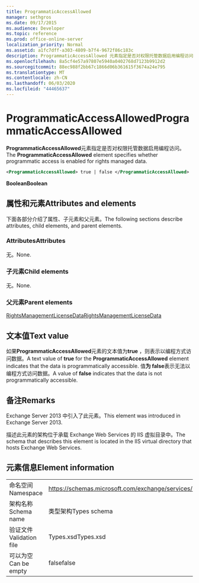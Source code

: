 ```yaml
---
title: ProgrammaticAccessAllowed
manager: sethgros
ms.date: 09/17/2015
ms.audience: Developer
ms.topic: reference
ms.prod: office-online-server
localization_priority: Normal
ms.assetid: a1fc7dff-a303-4809-b7f4-9672f86c183c
description: ProgrammaticAccessAllowed 元素指定是否对权限托管数据启用编程访问。
ms.openlocfilehash: 8a5cf4e57a97807e5940a0402768d7123b9912d2
ms.sourcegitcommit: 88ec988f2bb67c1866d06b361615f3674a24e795
ms.translationtype: MT
ms.contentlocale: zh-CN
ms.lasthandoff: 06/03/2020
ms.locfileid: "44465637"
---
```

# <a name="programmaticaccessallowed"></a><span data-ttu-id="fbbaa-103">ProgrammaticAccessAllowed</span><span class="sxs-lookup"><span data-stu-id="fbbaa-103">ProgrammaticAccessAllowed</span></span>

<span data-ttu-id="fbbaa-104">**ProgrammaticAccessAllowed**元素指定是否对权限托管数据启用编程访问。</span><span class="sxs-lookup"><span data-stu-id="fbbaa-104">The **ProgrammaticAccessAllowed** element specifies whether programmatic access is enabled for rights managed data.</span></span> 
  
```XML
<ProgrammaticAccessAllowed> true | false </ProgrammaticAccessAllowed>
```

 <span data-ttu-id="fbbaa-105">**Boolean**</span><span class="sxs-lookup"><span data-stu-id="fbbaa-105">**Boolean**</span></span>
## <a name="attributes-and-elements"></a><span data-ttu-id="fbbaa-106">属性和元素</span><span class="sxs-lookup"><span data-stu-id="fbbaa-106">Attributes and elements</span></span>

<span data-ttu-id="fbbaa-107">下面各部分介绍了属性、子元素和父元素。</span><span class="sxs-lookup"><span data-stu-id="fbbaa-107">The following sections describe attributes, child elements, and parent elements.</span></span>
  
### <a name="attributes"></a><span data-ttu-id="fbbaa-108">Attributes</span><span class="sxs-lookup"><span data-stu-id="fbbaa-108">Attributes</span></span>

<span data-ttu-id="fbbaa-109">无。</span><span class="sxs-lookup"><span data-stu-id="fbbaa-109">None.</span></span>
  
### <a name="child-elements"></a><span data-ttu-id="fbbaa-110">子元素</span><span class="sxs-lookup"><span data-stu-id="fbbaa-110">Child elements</span></span>

<span data-ttu-id="fbbaa-111">无。</span><span class="sxs-lookup"><span data-stu-id="fbbaa-111">None.</span></span>
  
### <a name="parent-elements"></a><span data-ttu-id="fbbaa-112">父元素</span><span class="sxs-lookup"><span data-stu-id="fbbaa-112">Parent elements</span></span>

[<span data-ttu-id="fbbaa-113">RightsManagementLicenseData</span><span class="sxs-lookup"><span data-stu-id="fbbaa-113">RightsManagementLicenseData</span></span>](rightsmanagementlicensedata.md)
  
## <a name="text-value"></a><span data-ttu-id="fbbaa-114">文本值</span><span class="sxs-lookup"><span data-stu-id="fbbaa-114">Text value</span></span>

<span data-ttu-id="fbbaa-115">如果**ProgrammaticAccessAllowed**元素的文本值为**true** ，则表示以编程方式访问数据。</span><span class="sxs-lookup"><span data-stu-id="fbbaa-115">A text value of **true** for the **ProgrammaticAccessAllowed** element indicates that the data is programmatically accessible.</span></span> <span data-ttu-id="fbbaa-116">值**为 false**表示无法以编程方式访问数据。</span><span class="sxs-lookup"><span data-stu-id="fbbaa-116">A value of **false** indicates that the data is not programmatically accessible.</span></span> 
  
## <a name="remarks"></a><span data-ttu-id="fbbaa-117">备注</span><span class="sxs-lookup"><span data-stu-id="fbbaa-117">Remarks</span></span>

<span data-ttu-id="fbbaa-118">Exchange Server 2013 中引入了此元素。</span><span class="sxs-lookup"><span data-stu-id="fbbaa-118">This element was introduced in Exchange Server 2013.</span></span>
  
<span data-ttu-id="fbbaa-119">描述此元素的架构位于承载 Exchange Web Services 的 IIS 虚拟目录中。</span><span class="sxs-lookup"><span data-stu-id="fbbaa-119">The schema that describes this element is located in the IIS virtual directory that hosts Exchange Web Services.</span></span>
  
## <a name="element-information"></a><span data-ttu-id="fbbaa-120">元素信息</span><span class="sxs-lookup"><span data-stu-id="fbbaa-120">Element information</span></span>

|||
|:-----|:-----|
|<span data-ttu-id="fbbaa-121">命名空间</span><span class="sxs-lookup"><span data-stu-id="fbbaa-121">Namespace</span></span>  <br/> |https://schemas.microsoft.com/exchange/services/2006/types  <br/> |
|<span data-ttu-id="fbbaa-122">架构名称</span><span class="sxs-lookup"><span data-stu-id="fbbaa-122">Schema name</span></span>  <br/> |<span data-ttu-id="fbbaa-123">类型架构</span><span class="sxs-lookup"><span data-stu-id="fbbaa-123">Types schema</span></span>  <br/> |
|<span data-ttu-id="fbbaa-124">验证文件</span><span class="sxs-lookup"><span data-stu-id="fbbaa-124">Validation file</span></span>  <br/> |<span data-ttu-id="fbbaa-125">Types.xsd</span><span class="sxs-lookup"><span data-stu-id="fbbaa-125">Types.xsd</span></span>  <br/> |
|<span data-ttu-id="fbbaa-126">可以为空</span><span class="sxs-lookup"><span data-stu-id="fbbaa-126">Can be empty</span></span>  <br/> |<span data-ttu-id="fbbaa-127">false</span><span class="sxs-lookup"><span data-stu-id="fbbaa-127">false</span></span>  <br/> |
   

